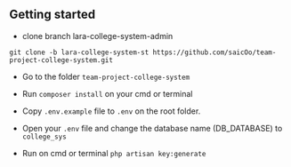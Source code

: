 ## Getting started

- clone branch lara-college-system-admin

```
git clone -b lara-college-system-st https://github.com/saicOo/team-project-college-system.git
```

- Go to the folder `team-project-college-system`

- Run `composer install` on your cmd or terminal

- Copy `.env.example` file to `.env` on the root folder.

- Open your `.env` file and change the database name (DB_DATABASE) to `college_sys`

- Run on cmd or terminal `php artisan key:generate`
